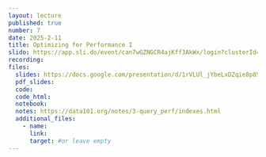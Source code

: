 ```yaml
---
layout: lecture
published: true
number: 7
date: 2025-2-11
title: Optimizing for Performance I
slido: https://app.sli.do/event/can7wGZNGCR4ajKff3AkWx/login?clusterId=eu1&redirect_url=https%3A%2F%2Fapp.sli.do%2Fevent%2Fcan7wGZNGCR4ajKff3AkWx
recording: 
files:
  slides: https://docs.google.com/presentation/d/1rVLUl_jYbeLxDZqie8p85k38jdwDQZxo0isXZPFlCwE/edit#slide=id.SLIDES_API1053282209_0
  pdf_slides:
  code:
  code_html:
  notebook: 
  notes: https://data101.org/notes/3-query_perf/indexes.html
  additional_files:
    - name:
      link:
      target: #or leave empty
---
```


